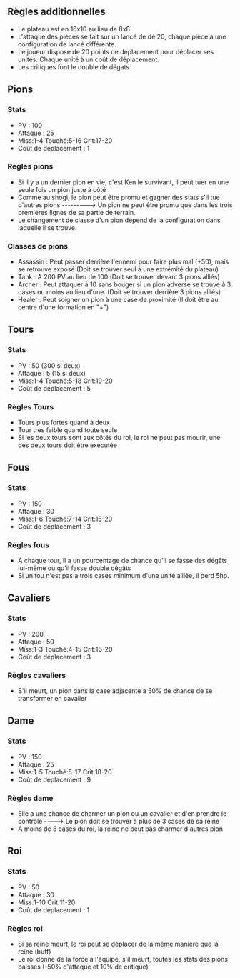## Règles additionnelles

- Le plateau est en 16x10 au lieu de 8x8
- L'attaque des pièces se fait sur un lancé de dé 20, chaque pièce à une configuration de lancé différente.
- Le joueur dispose de 20 points de déplacement pour déplacer ses unités. Chaque unité à un coût de déplacement.
- Les critiques font le double de dégats

## Pions
### Stats
- PV : 100
- Attaque : 25
- Miss:1-4 Touché:5-16 Crit:17-20
- Coût de déplacement : 1
### Règles pions
- Si il y a un dernier pion en vie, c'est Ken le survivant, il peut tuer en une seule fois un pion juste à côté
- Comme au shogi, le pion peut être promu et gagner des stats s'il tue d'autres pions
---------> Un pion ne peut être promu que dans les trois premières lignes de sa partie de terrain.
- Le changement de classe d'un pion dépend de la configuration dans laquelle il se trouve.
### Classes de pions
- Assassin : Peut passer derrière l'ennemi pour faire plus mal (+50), mais se retrouve exposé (Doit se trouver seul à une extrémité du plateau)
- Tank : A 200 PV au lieu de 100 (Doit se trouver devant 3 pions alliés)
- Archer : Peut attaquer à 10 sans bouger si un pion adverse se trouve à 3 cases ou moins au lieu d'une. (Doit se trouver derrière 3 pions alliés)
- Healer : Peut soigner un pion à une case de proximité (Il doit être au centre d'une formation en "+")



## Tours
### Stats
- PV : 50 (300 si deux)
- Attaque : 5 (15 si deux)
- Miss:1-4 Touché:5-18 Crit:19-20
- Coût de déplacement : 5
### Règles Tours
- Tours plus fortes quand à deux
- Tour très faible quand toute seule
- Si les deux tours sont aux côtés du roi, le roi ne peut pas mourir, une des deux tours doit être exécutée

## Fous 
### Stats
- PV : 150
- Attaque : 30
- Miss:1-6 Touché:7-14 Crit:15-20
- Coût de déplacement : 3
### Règles fous
- A chaque tour, il a un pourcentage de chance qu'il se fasse des dégâts lui-même ou qu'il fasse double dégâts
- Si un fou n'est pas a trois cases minimum d'une unité alliée, il perd 5hp.

## Cavaliers
### Stats
- PV : 200
- Attaque : 50
- Miss:1-3 Touché:4-15 Crit:16-20
- Coût de déplacement : 3
### Règles cavaliers
- S'il meurt, un pion dans la case adjacente a 50% de chance de se transformer en cavalier

## Dame
### Stats
- PV : 150
- Attaque : 25
- Miss:1-5 Touché:5-17 Crit:18-20
- Coût de déplacement : 9
### Règles dame
- Elle a une chance de charmer un pion ou un cavalier et d'en prendre le contrôle
----> Le pion doit se trouver à plus de 3 cases de sa reine
- A moins de 5 cases du roi, la reine ne peut pas charmer d'autres pion

## Roi
### Stats
- PV : 50
- Attaque : 30
- Miss:1-10 Crit:11-20
- Coût de déplacement : 1
### Règles roi
- Si sa reine meurt, le roi peut se déplacer de la même manière que la reine (buff)
- Le roi donne de la force à l'équipe, s'il meurt, toutes les stats des pions baisses (-50% d'attaque et 10% de critique)
